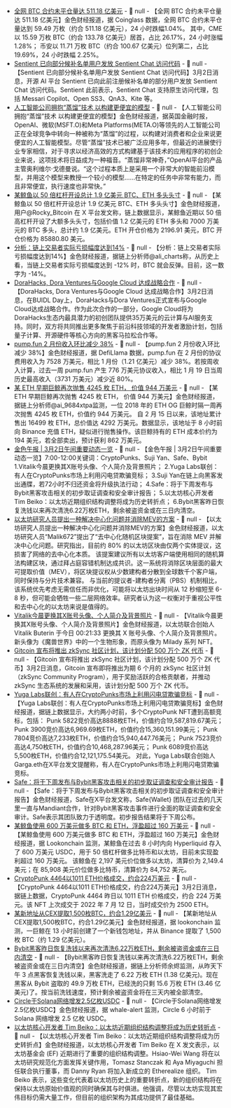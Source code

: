 - [全网 BTC 合约未平仓量达 511.18 亿美元]() - 📰 null - 【全网 BTC 合约未平仓量达 511.18 亿美元】金色财经报道，据 Coinglass 数据，全网 BTC 合约未平仓量达到 59.49 万枚（约合 511.18 亿美元），24 小时跌幅1.04%。 
其中，CME 以 15.59 万枚 BTC（约合 133.78 亿美元）居首，占比 26.17%，24 小时涨幅 1.28%； 
币安以 11.71 万枚 BTC（约合 100.67 亿美元）位列第二，占比 19.69%，24 小时跌幅 2.25%。
- [Sentient 已向部分候补名单用户发放 Sentient Chat 访问代码](https://x.com/SentientAGI/status/1895938146510229778) - 📰 null - 【Sentient 已向部分候补名单用户发放 Sentient Chat 访问代码】3月2日消息，开源 AI 平台 Sentient 已向此前注册候补名单的部分用户发放 Sentient Chat 访问代码。Sentient 此前表示，Sentient Chat 支持原生访问代理，包括 Messari Copilot、Open SS3、QnA3、Kite 等。
- [人工智能公司拥抱“蒸馏”技术 以构建更便宜的模型]() - 📰 null - 【人工智能公司拥抱“蒸馏”技术 以构建更便宜的模型】金色财经报道，据英国金融时报，OpenAI、微软(MSFT.O)和Meta Platforms(META.O)等领先的人工智能公司正在全球竞争中转向一种被称为“蒸馏”的过程，以构建对消费者和企业来说更便宜的人工智能模型。尽管“蒸馏”技术已被广泛应用多年，但最近的进展使行业专家相信，对于寻求以经济高效的方式构建基于该技术的应用程序的初创企业来说，这项技术将日益成为一种福音。“蒸馏非常神奇，”OpenAI平台的产品主管奥利维尔·戈德曼说。“这个过程本质上是采用一个非常大的智能前沿模型，并用这个模型来教授一个较小的模型……在特定的任务中非常有能力，而且非常便宜，执行速度也非常快。”
- [某鲸鱼以 50 倍杠杆开设总计 1.9 亿美元 BTC、ETH 多头头寸](https://hyperdash.info/trader/0xe4d31c2541a9ce596419879b1a46ffc7cd202c62) - 📰 null - 【某鲸鱼以 50 倍杠杆开设总计 1.9 亿美元 BTC、ETH 多头头寸】金色财经报道，用户@Rocky_Bitcoin 在 X 平台发文称，链上数据显示，某鲸鱼近期以 50 倍高杠杆开设了大额多头头寸，包括价值 1.2 亿美元的 ETH 多头和 7000 万美元的 BTC 多头，总计约 1.9 亿美元。ETH 开仓价格为 2196.91 美元，BTC 开仓价格为 85880.80 美元。
- [分析：链上交易者实际亏损幅度达到14%](https://x.com/ali_charts/status/1896065681713742185) - 📰 null - 【分析：链上交易者实际亏损幅度达到14%】金色财经报道，据链上分析师@ali_charts称，从历史上看，当链上交易者实际亏损幅度达到 -12% 时，BTC 就会反弹。目前，这一数字为 -14%。
- [DoraHacks, Dora Ventures与Google Cloud 达成战略合作]() - 📰 null - 【DoraHacks, Dora Ventures与Google Cloud 达成战略合作】3月2日消息，在BUIDL Day上，DoraHacks与Dora Ventures正式宣布与Google Cloud达成战略合作。作为此次合作的一部分，Google Cloud将为DoraHacks生态内最具潜力的初创团队提供35万美元的云计算与AI服务支持。同时，双方将共同推出更多聚焦于前沿科技领域的开发者激励计划，包括量子计算、开源硬件等核心方向的黑客马拉松合作等。
- [pump.fun 2 月份收入环比减少 38%]() - 📰 null - 【pump.fun 2 月份收入环比减少 38%】金色财经报道，据 DefiLlama 数据，pump.fun 在 2 月份的协议费用收入为 7528 万美元，相比 1 月份（1.21 亿美元）减少 38%。若按周收入计算，过去一周 pump.fun 产生 776 万美元协议收入，相比 1 月 19 日当周历史最高收入（3731 万美元）减少近 80%。
- [某 ETH 早期巨鲸再次抛售 4245 枚 ETH， 价值 944 万美元](https://x.com/ai_9684xtpa/status/1896046994877243664) - 📰 null - 【某 ETH 早期巨鲸再次抛售 4245 枚 ETH， 价值 944 万美元】金色财经报道，据链上分析师@ai_9684xtpa监测，一位 2018 年的 ETH OG 巨鲸时隔一周再次抛售 4245 枚 ETH，价值约 944 万美元。 
自 2 月 15 日以来，该地址累计售出 16499 枚 ETH，总价值达 4292 万美元。数据显示，该地址于 8 小时前向 Binance 充值 ETH，疑似进行抛售操作。该巨鲸持有的 ETH 成本价约为 194 美元，若全部卖出，预计获利 862 万美元。
- [金色午报 | 3月2日午间重要动态一览]() - 📰 null - 【金色午报 | 3月2日午间重要动态一览】7:00-12:00关键词：CryptoPunks、Suji Yan、Safe、Bybit 
1.Vitalik今晨更换其X账号头像、个人简介及背景照片； 
2.Yuga Labs联创：有人在CryptoPunks市场上利用闪电贷欺骗竞标； 
3.Suji Yan在链上向黑客发出通牒，若72小时不归还资金将升级执法行动； 
4.Safe：将于下周发布与Bybit黑客攻击相关的初步取证调查和安全审计报告； 
5.以太坊核心开发者 Tim Beiko：以太坊近期组织结构调整将成为历史转折点； 
6.Bybit黑客昨日恢复洗钱以来再次清洗6.22万枚ETH，剩余被盗资金或在三日内清空。
- [以太坊研究人员提出一种解决中心化问题并消除MEV的方案](https://ethresear.ch/t/decentralized-random-block-proposal-eliminating-mev-and-fully-democratizing-ethereum/21856) - 📰 null - 【以太坊研究人员提出一种解决中心化问题并消除MEV的方案】金色财经报道，以太坊研究人员“Malik672”提出了“去中心化随机区块提案”，旨在消除 MEV 并解决中心化问题。研究指出，目前约 80% 的以太坊区块由仅两个实体提议，这损害了网络的去中心化本质。 
该提案建议所有以太坊客户端使用相同的随机算法构建区块，通过拜占庭容错机制达成共识。这一系统将消除区块层面的最大可提取价值（MEV），将区块提议权从少数建构者分散到全球数千个客户端，同时保持与分片技术兼容。 
与当前的提议者-建构者分离（PBS）机制相比，该系统优先考虑无需信任而非优化，可能将以太坊出块时间从 12 秒缩短至 6-8 秒，但可能会牺牲一些二层网络效率。研究者认为这一权衡对于重视公平性和去中心化的以太坊来说是值得的。
- [Vitalik今晨更换其X账号头像、个人简介及背景照片](https://x.com/VitalikButerin) - 📰 null - 【Vitalik今晨更换其X账号头像、个人简介及背景照片】金色财经报道，以太坊联合创始人 Vitalik Buterin 于今日 00:21:33 更换其 X 账号头像、个人简介及背景照片。新头像为《魔兽世界》中的一个生物形象，而原头像为 Milady 系列 NFT。
- [Gitcoin 宣布将推出 zkSync 社区计划，该计划分配 500 万个 ZK 代币](https://x.com/gitcoin/status/1895587309568843999) - 📰 null - 【Gitcoin 宣布将推出 zkSync 社区计划，该计划分配 500 万个 ZK 代币】3月2日消息，Gitcoin 宣布即将推出为期 6 个月的 zkSync 社区计划（zkSync Community Program），用于奖励活跃的合格贡献者，并推动 zkSync 生态系统的发展和采用，该计划分配 500 万个 ZK 代币。
- [Yuga Labs联创：有人在CryptoPunks市场上利用闪电贷欺骗竞标](https://x.com/CryptoGarga/status/1895997807993242042) - 📰 null - 【Yuga Labs联创：有人在CryptoPunks市场上利用闪电贷欺骗竞标】金色财经报道，据链上数据显示，大约两小时前，多个CryptoPunk NFT遭到高额竞标，包括： 
Punk 5822竞价高达8888枚ETH，价值约合19,587,819.67美元； 
Punk 3900竞价高达6,969.69枚ETH，价值约合15,360,151.99美元； 
Punk 7804竞价高达7,233枚ETH，价值约合15,940,447.76美元； 
Punk 7523竞价高达4,750枚ETH，价值约合10,468,287.96美元； 
Punk 6089竞价高达5,500枚ETH，价值约合12,121,175.54美元。 
对此，Yuga Labs联合创始人Garga.eth在X平台发文提醒称，有人在CryptoPunks市场上利用闪电贷欺骗竞标。
- [Safe：将于下周发布与Bybit黑客攻击相关的初步取证调查和安全审计报告](https://x.com/safe/status/1895550002866634806) - 📰 null - 【Safe：将于下周发布与Bybit黑客攻击相关的初步取证调查和安全审计报告】金色财经报道，Safe在X平台发文称，Safe{Wallet} 团队在过去的几天里一直与Mandiant合作，针对Bybit黑客攻击事件进行全面的取证调查和安全审计。Safe表示其团队致力于透明度。初步报告结果将于下周公布。
- [某鲸鱼使用 600 万美元做多 BTC 和 ETH，浮盈超过 160 万美元](https://x.com/lookonchain/status/1896013221833969956) - 📰 null - 【某鲸鱼使用 600 万美元做多 BTC 和 ETH，浮盈超过 160 万美元】金色财经报道，据 Lookonchain 监测，某鲸鱼在过去 8 小时内向 Hyperliquid 存入了 600 万美元 USDC，用于 50 倍杠杆做多比特币和以太坊，目前未实现盈利超过 160 万美元。 
该鲸鱼在 2,197 美元价位做多以太坊，清算价为 2,149.4 美元；在 85,908 美元价位做多比特币，清算价为 84,752 美元。
- [CryptoPunk 4464以1011 ETH价格成交，约合224万美元](https://etherscan.io/tx/0x39aafd7fe8fbaf849d88953e6e1923c53dd7544df675f635fbeeca49885a580e) - 📰 null - 【CryptoPunk 4464以1011 ETH价格成交，约合224万美元】3月2日消息，据链上数据，CryptoPunk 4464 昨日以 1011 ETH 价格成交，约合 224 万美元。该 NFT 上次成交于 2022 年 7 月 12 日，当时成交价为 2500 ETH。
- [某新地址从CEX提取1,500枚BTC，约合1.29亿美元](https://x.com/lookonchain/status/1896006372069900775) - 📰 null - 【某新地址从CEX提取1,500枚BTC，约合1.29亿美元】金色财经报道，据 lookonchain 监测，一巨鲸在 13 小时前创建了一个新钱包地址，并从 Binance 提取了 1,500 枚 BTC（约 1.29 亿美元）。
- [Bybit黑客昨日恢复洗钱以来再次清洗6.22万枚ETH，剩余被盗资金或在三日内清空](https://x.com/EmberCN/status/1896006872253247710) - 📰 null - 【Bybit黑客昨日恢复洗钱以来再次清洗6.22万枚ETH，剩余被盗资金或在三日内清空】金色财经报道，据链上分析师余烬监测，从昨天下午 3 点黑客恢复洗钱以来，黑客洗走了 6.22 万枚 ETH (1.38 亿美元)。现在黑客从 Bybit 盗取的 49.9 万枚 ETH，已经洗的只剩 15.6 万枚 ETH (3.46 亿美元)了。按当前洗钱速度，预计剩余被盗资金将在三天内被全部清空。
- [Circle于Solana网络增发2.5亿枚USDC](https://whale-alert.io/transaction/solana/SxHKUjQEJwTWCetYiP2goaJxk6uU4jFNgDwg1ro5CH4bQqPkL4dRxSksBuhArWVt8Hote9qagbVuF4CQge2Dvhq) - 📰 null - 【Circle于Solana网络增发2.5亿枚USDC】金色财经报道，据 whale-alert 监测，Circle 6 小时前于 Solana 网络增发 2.5 亿枚 USDC。
- [以太坊核心开发者 Tim Beiko：以太坊近期组织结构调整将成为历史转折点](https://x.com/TimBeiko/status/1895976880467296529) - 📰 null - 【以太坊核心开发者 Tim Beiko：以太坊近期组织结构调整将成为历史转折点】金色财经报道，以太坊核心开发者 Tim Beiko 在 X 发文表示，以太坊基金会 (EF) 近期进行了重要的组织结构调整。Hsiao-Wei Wang 将在以太坊研究规范化方面发挥关键作用，Tomasz Stanczak 和 Aya Miyaguchi 担任联合执行董事，而 Danny Ryan 将加入新成立的 Etherealize 组织。 
Tim Beiko 表示，这些变化代表着以太坊历史上的重要转折点，新的组织结构将在保持以太坊原始价值观的同时确保其与时俱进。他强调，尽管以太坊实现其宏伟目标仍需大量工作，但目前的组织架构为其成功提供了最佳基础。

